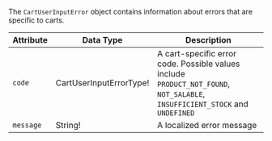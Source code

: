 The `CartUserInputError` object contains information about errors that are specific to carts.

| Attribute | Data Type               | Description                                                                                                                  |
|-----------|-------------------------|------------------------------------------------------------------------------------------------------------------------------|
| `code`    | CartUserInputErrorType! | A cart-specific error code. Possible values include `PRODUCT_NOT_FOUND`, `NOT_SALABLE`, `INSUFFICIENT_STOCK` and `UNDEFINED` |
| `message` | String!                 | A localized error message                                                                                                    |
